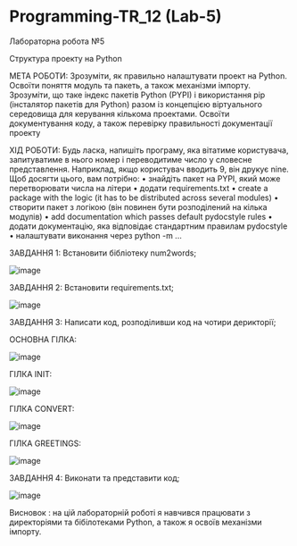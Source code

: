 # Programming-TR_12 (Lab-5)

Лабораторна робота №5

Структура проекту на Python


МЕТА РОБОТИ: Зрозуміти, як правильно налаштувати проект на Python. Освоїти поняття модуль та пакеть, а
також механізми імпорту. Зрозуміти, що таке індекс пакетів Python (PYPI) і використання pip
(інсталятор пакетів для Python) разом із концепцією віртуального середовища для керування
кількома проектами. Освоїти документування коду, а також перевірку правильності
документації проекту

ХІД РОБОТИ:
Будь ласка, напишіть програму, яка вітатиме користувача, запитуватиме в нього номер і
переводитиме число у словесне представлення. Наприклад, якщо користувач вводить 9, він
друкує nine. Щоб досягти цього, вам потрібно:
• знайдіть пакет на PYPI, який може перетворювати числа на літери
• додати requirements.txt
• create a package with the logic (it has to be distributed across several modules)
• створити пакет з логікою (він повинен бути розподілений на кілька модулів)
• add documentation which passes default pydocstyle rules
• додати документацію, яка відповідає стандартним правилам pydocstyle
• налаштувати виконання через python -m ...

ЗАВДАННЯ 1: Встановити бібліотеку num2words;

![image](https://github.com/Reckven/Programming-TR_12/assets/131643668/88b65a6a-6323-4603-a1cd-237a3e1480ae)

ЗАВДАННЯ 2: Встановити requirements.txt;

![image](https://github.com/Reckven/Programming-TR_12/assets/131643668/211f5f55-853d-48b9-afe0-a102d3b35364)

ЗАВДАННЯ 3: Написати код, розподіливши код на чотири дерикторії;
 
ОСНОВНА ГІЛКА:
 
![image](https://github.com/Reckven/Programming-TR_12/assets/131643668/1fa53f15-76ec-4a54-a755-e587508ca83b)

ГІЛКА INIT:

![image](https://github.com/Reckven/Programming-TR_12/assets/131643668/5216b7cb-2c32-40ec-a287-5e5fac141d9e)

ГІЛКА CONVERT:

![image](https://github.com/Reckven/Programming-TR_12/assets/131643668/0d3e9ee4-db8e-449e-8ad8-95c5c91acaad)

ГІЛКА GREETINGS:

![image](https://github.com/Reckven/Programming-TR_12/assets/131643668/11ebd911-b6b5-4f29-9eee-c07c2a73dac1)


ЗАВДАННЯ 4: Виконати та представити код;


![image](https://github.com/Reckven/Programming-TR_12/assets/131643668/9c658192-77d6-4192-8702-2aa9576daf82)



Висновок : на цій лабораторній роботі я навчився працювати з директоріями та бібілотеками Python, а також я освоїв механізми імпорту.






